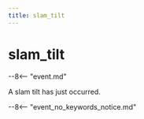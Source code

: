 ```yaml
---
title: slam_tilt
---
```


# slam_tilt


--8<-- "event.md"

A slam tilt has just occurred.

--8<-- "event_no_keywords_notice.md"
